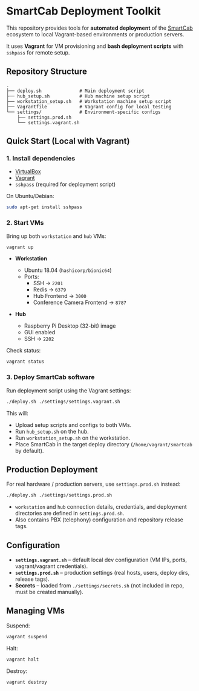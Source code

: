 # SmartCab Deployment Toolkit

This repository provides tools for **automated deployment** of the [SmartCab](https://github.com/smart-cab) ecosystem to local Vagrant-based environments or production servers.  

It uses **Vagrant** for VM provisioning and **bash deployment scripts** with `sshpass` for remote setup.

## Repository Structure

```
.
├── deploy.sh              # Main deployment script
├── hub_setup.sh           # Hub machine setup script
├── workstation_setup.sh   # Workstation machine setup script
├── Vagrantfile            # Vagrant config for local testing
└── settings/              # Environment-specific configs
    ├── settings.prod.sh
    └── settings.vagrant.sh
```

## Quick Start (Local with Vagrant)

### 1. Install dependencies
- [VirtualBox](https://www.virtualbox.org/wiki/Downloads)  
- [Vagrant](https://developer.hashicorp.com/vagrant/downloads)  
- `sshpass` (required for deployment script)  

On Ubuntu/Debian:
```bash
sudo apt-get install sshpass
```

### 2. Start VMs
Bring up both `workstation` and `hub` VMs:
```bash
vagrant up
```

- **Workstation**  
  - Ubuntu 18.04 (`hashicorp/bionic64`)  
  - Ports:  
    - SSH → `2201`  
    - Redis → `6379`  
    - Hub Frontend → `3000`  
    - Conference Camera Frontend → `8787`  

- **Hub**  
  - Raspberry Pi Desktop (32-bit) image  
  - GUI enabled  
  - SSH → `2202`  

Check status:
```bash
vagrant status
```

### 3. Deploy SmartCab software
Run deployment script using the Vagrant settings:
```bash
./deploy.sh ./settings/settings.vagrant.sh
```

This will:
- Upload setup scripts and configs to both VMs.  
- Run `hub_setup.sh` on the hub.  
- Run `workstation_setup.sh` on the workstation.  
- Place SmartCab in the target deploy directory (`/home/vagrant/smartcab` by default).

## Production Deployment

For real hardware / production servers, use `settings.prod.sh` instead:

```bash
./deploy.sh ./settings/settings.prod.sh
```

- `workstation` and `hub` connection details, credentials, and deployment directories are defined in `settings.prod.sh`.  
- Also contains PBX (telephony) configuration and repository release tags.

## Configuration

- **`settings.vagrant.sh`** – default local dev configuration (VM IPs, ports, vagrant/vagrant credentials).  
- **`settings.prod.sh`** – production settings (real hosts, users, deploy dirs, release tags).  
- **Secrets** – loaded from `./settings/secrets.sh` (not included in repo, must be created manually).  

## Managing VMs

Suspend:
```bash
vagrant suspend
```

Halt:
```bash
vagrant halt
```

Destroy:
```bash
vagrant destroy
```

